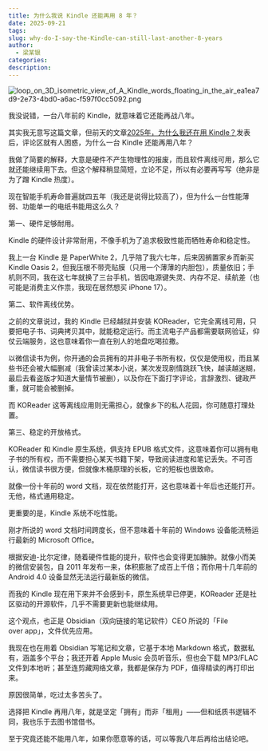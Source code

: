 ```yaml
---
title: 为什么我说 Kindle 还能再用 8 年？
date: 2025-09-21
tags:
slug: why-do-I-say-the-Kindle-can-still-last-another-8-years
author:
  - 梁某银
categories:
description:
---
```

![loop_on_3D_isometric_view_of_A_Kindle_words_floating_in_the_air_ea1ea7d9-2e73-4bd0-a6ac-f597f0cc5092.png](https://img.liangmouyin.com/2025/09/7176af6ea21617dfe40359974a1867dc.png)

我没说错，一台八年前的 Kindle，就意味着它还能再战八年。

其实我无意写这篇文章，但前天的文章[2025年，为什么我还在用 Kindle？](/why-am-I-still-using-a-Kindle-in-2025/)发表后，评论区就有人困惑，为什么一台 Kindle 还能再用八年？

我做了简要的解释，大意是硬件不产生物理性的报废，而且软件离线可用，那么它就还能继续用下去。但这个解释稍显简短，立论不足，所以有必要再写写（绝非是为了蹭 Kindle 热度）。

现在智能手机寿命普遍就四五年（我还是说得比较高了），但为什么一台性能薄弱、功能单一的电纸书能用这么久？

第一、硬件足够耐用。

Kindle 的硬件设计非常耐用，不像手机为了追求极致性能而牺牲寿命和稳定性。

我上一台 Kindle 是 PaperWhite 2，几乎陪了我六七年，后来因搁置家乡而新买 Kindle Oasis 2，但我压根不带壳贴膜（只用一个薄薄的内胆包），质量依旧；手机则不同，我在这七年就换了三台手机，皆因电源键失灵、内存不足、续航差（也可能是消费主义作祟，我现在居然想买 iPhone 17）。

第二、软件离线优势。

之前的文章说过，我的 Kindle 已经越狱并安装 KOReader，它完全离线可用，只要把电子书、词典拷贝其中，就能稳定运行。而主流电子产品都需要联网验证，仰仗云端服务，这也意味着你一直在别人的地盘吃喝拉撒。

以微信读书为例，你开通的会员拥有的并非电子书所有权，仅仅是使用权，而且某些书还会被大幅删减（我曾读过某本小说，某次发现剧情跳跃飞快，越读越迷糊，最后去看盗版才知道大量情节被删），以及你在下面打字评论，言辞激烈、键政严重，就可能会被删掉。

而 KOReader 这等离线应用则无需担心，就像乡下的私人花园，你可随意打理处置。

第三、稳定的开放格式。

KOReader 和 Kindle 原生系统，俱支持 EPUB 格式文件，这意味着你可以拥有电子书的所有权，而不需要担心某天书籍下架，导致阅读进度和笔记丢失。不可否认，微信读书很方便，但就像木桶原理的长板，它的短板也很致命。

就像一份十年前的 word 文档，现在依然能打开，这也意味着十年后也还能打开。无他，格式通用稳定。

更重要的是，Kindle 系统不吃性能。

刚才所说的 word 文档时间跨度长，但不意味着十年前的 Windows 设备能流畅运行最新的 Microsoft Office。

根据安迪-比尔定律，随着硬件性能的提升，软件也会变得更加臃肿。就像小而美的微信安装包，自 2011 年发布一来，体积膨胀了成百上千倍；而你用十几年前的 Android 4.0 设备显然无法运行最新版的微信。

而我的 Kindle 现在用下来并不会感到卡，原生系统早已停更，KOReader 还是社区驱动的开源软件，几乎不需要更新也能继续用。

这个观点，也正是 Obsidian（双向链接的笔记软件）CEO 所说的「File over app」，文件优先应用。

我现在也在用着 Obsidian 写笔记和文章，它基于本地 Markdown 格式，数据私有，涵盖多个平台；我还开着 Apple Music 会员听音乐，但也会下载 MP3/FLAC 文件到本地听；甚至连剪藏网络文章，我都是保存为 PDF，值得精读的再打印出来。

原因很简单，吃过太多苦头了。

选择把 Kindle 再用八年，就是坚定「拥有」而非「租用」——但和纸质书逻辑不同，我也乐于去图书馆借书。

至于究竟还能不能用八年，如果你愿意等的话，可以等我八年后再给出结论吧。